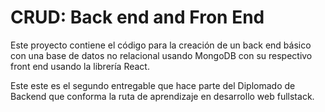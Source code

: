 # CRUD: Back end and Fron End

Este proyecto contiene el código para la creación de un back end básico con una base de datos no relacional usando MongoDB con su respectivo front end usando la librería React.

Este este es el segundo entregable que hace parte del Diplomado de Backend que conforma la ruta de aprendizaje en desarrollo web fullstack.
